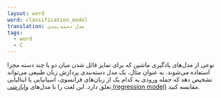 ```yaml
---
layout: word
word: classification_model
translation: مدل دسته‌بندی
tags:
  - word
  - C
---
```

    
نوعی از مدل‌های یادگیری ماشین که برای تمایز قائل شدن میان دو یا چند دسته مجزا استفاده می‌شوند. به عنوان مثال، یک مدل دسته‌بندی پردازش زبان طبیعی می‌تواند تشخیص دهد که جمله ورودی به کدام یک از زبان‌های فرانسوی، اسپانیایی یا ایتالیایی تعلق دارد. این لغت را با مدل‌های [وایازشی (regression model)](/R/regression_model/) مقایسه کنید.
